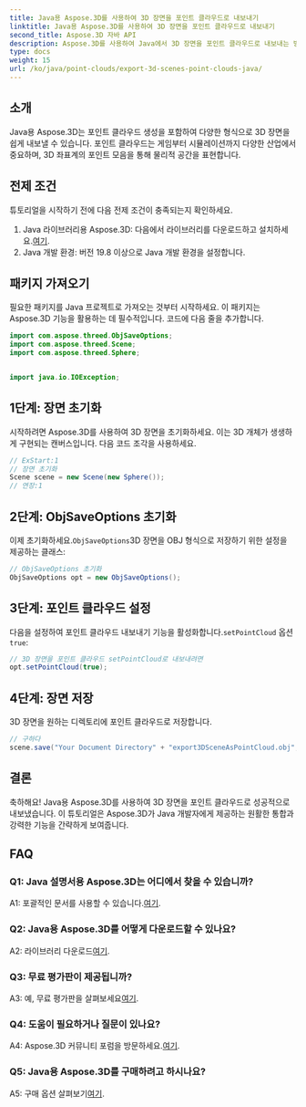 ```yaml
---
title: Java용 Aspose.3D를 사용하여 3D 장면을 포인트 클라우드로 내보내기
linktitle: Java용 Aspose.3D를 사용하여 3D 장면을 포인트 클라우드로 내보내기
second_title: Aspose.3D 자바 API
description: Aspose.3D를 사용하여 Java에서 3D 장면을 포인트 클라우드로 내보내는 방법을 알아보세요. 강력한 3D 그래픽과 시각화로 애플리케이션을 강화하세요.
type: docs
weight: 15
url: /ko/java/point-clouds/export-3d-scenes-point-clouds-java/
---
```

## 소개

Java용 Aspose.3D는 포인트 클라우드 생성을 포함하여 다양한 형식으로 3D 장면을 쉽게 내보낼 수 있습니다. 포인트 클라우드는 게임부터 시뮬레이션까지 다양한 산업에서 중요하며, 3D 좌표계의 포인트 모음을 통해 물리적 공간을 표현합니다.

## 전제 조건

튜토리얼을 시작하기 전에 다음 전제 조건이 충족되는지 확인하세요.

1.  Java 라이브러리용 Aspose.3D: 다음에서 라이브러리를 다운로드하고 설치하세요.[여기](https://releases.aspose.com/3d/java/).
2. Java 개발 환경: 버전 19.8 이상으로 Java 개발 환경을 설정합니다.

## 패키지 가져오기

필요한 패키지를 Java 프로젝트로 가져오는 것부터 시작하세요. 이 패키지는 Aspose.3D 기능을 활용하는 데 필수적입니다. 코드에 다음 줄을 추가합니다.

```java
import com.aspose.threed.ObjSaveOptions;
import com.aspose.threed.Scene;
import com.aspose.threed.Sphere;


import java.io.IOException;
```

## 1단계: 장면 초기화

시작하려면 Aspose.3D를 사용하여 3D 장면을 초기화하세요. 이는 3D 개체가 생생하게 구현되는 캔버스입니다. 다음 코드 조각을 사용하세요.

```java
// ExStart:1
// 장면 초기화
Scene scene = new Scene(new Sphere());
// 연장:1
```

## 2단계: ObjSaveOptions 초기화

 이제 초기화하세요.`ObjSaveOptions`3D 장면을 OBJ 형식으로 저장하기 위한 설정을 제공하는 클래스:

```java
// ObjSaveOptions 초기화
ObjSaveOptions opt = new ObjSaveOptions();
```

## 3단계: 포인트 클라우드 설정

 다음을 설정하여 포인트 클라우드 내보내기 기능을 활성화합니다.`setPointCloud` 옵션`true`:

```java
// 3D 장면을 포인트 클라우드 setPointCloud로 내보내려면
opt.setPointCloud(true);
```

## 4단계: 장면 저장

3D 장면을 원하는 디렉토리에 포인트 클라우드로 저장합니다.

```java
// 구하다
scene.save("Your Document Directory" + "export3DSceneAsPointCloud.obj", opt);
```

## 결론

축하해요! Java용 Aspose.3D를 사용하여 3D 장면을 포인트 클라우드로 성공적으로 내보냈습니다. 이 튜토리얼은 Aspose.3D가 Java 개발자에게 제공하는 원활한 통합과 강력한 기능을 간략하게 보여줍니다.

## FAQ

### Q1: Java 설명서용 Aspose.3D는 어디에서 찾을 수 있습니까?

 A1: 포괄적인 문서를 사용할 수 있습니다.[여기](https://reference.aspose.com/3d/java/).

### Q2: Java용 Aspose.3D를 어떻게 다운로드할 수 있나요?

 A2: 라이브러리 다운로드[여기](https://releases.aspose.com/3d/java/).

### Q3: 무료 평가판이 제공됩니까?

 A3: 예, 무료 평가판을 살펴보세요[여기](https://releases.aspose.com/).

### Q4: 도움이 필요하거나 질문이 있나요?

 A4: Aspose.3D 커뮤니티 포럼을 방문하세요.[여기](https://forum.aspose.com/c/3d/18).

### Q5: Java용 Aspose.3D를 구매하려고 하시나요?

 A5: 구매 옵션 살펴보기[여기](https://purchase.aspose.com/buy).